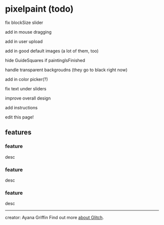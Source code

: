 pixelpaint (todo)
=================
fix blockSize slider

add in mouse dragging

add in user upload

add in good default images (a lot of them, too)

hide GuideSquares if paintingIsFinished

handle transparent backgroudns (they go to black right now)

add in color picker(?)

fix text under sliders

improve overall design

add instructions

edit this page!





features
-----------


### feature 
desc

### feature 
desc

### feature 
desc






-------------------


creator: Ayana Griffin
Find out more [about Glitch](https://glitch.com/about).